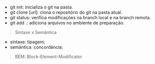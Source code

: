 - git init: inicializa o git na pasta.
- git clone [url]: clona o repositório do git na pasta atual.
- git status: verifica modificações na branch local e na branch remota.
- git add .: adiciona arquivos no ambiente de preparação.

> Sintaxe x Semântica 
- sintaxe: tipagem;
- semântica: concordância;

> BEM: Block-Element-Modificator
